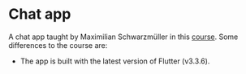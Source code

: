 # Chat app

A chat app taught by Maximilian Schwarzmüller in this [course](https://www.udemy.com/course/learn-flutter-dart-to-build-ios-android-apps/). Some differences to the course are:

- The app is built with the latest version of Flutter (v3.3.6).
